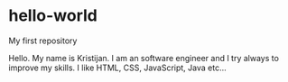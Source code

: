 # hello-world
My first repository

Hello.
My name is Kristijan. I am an software engineer and I try always to improve my skills. I like HTML, CSS, JavaScript, Java etc...


